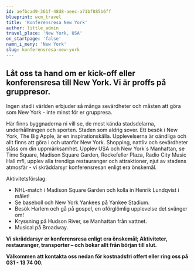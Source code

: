 ```yaml
---
id: aefbcad9-361f-48d8-aeec-a71bf885b6ff
blueprint: wcm_travel
title: 'Konferensresa New York'
author: little_admin
travel_place: 'New York, USA'
on_startpage: 'false'
namn_i_meny: 'New York'
slug: konferensresa-new-york
---
```

<h2>Låt oss ta hand om er kick-off eller konferensresa till New York. Vi är proffs på gruppresor.</h2>
<p>Ingen stad i världen erbjuder så många sevärdheter och måsten att göra som New York - inte minst för er gruppresa.</p>
<p>Här finns byggnaderna ni vill se, de mest kända stadsdelarna, underhållningen och sporten. Staden som aldrig sover. <span class="goog_qs-tidbit goog_qs-tidbit-0">Ett besök i New York, The Big Apple, är en inspirationskälla. Upplevelserna är oändliga och allt finns att göra i och utanför New York. Shopping, nattliv</span> och sevärdheter slåss om din uppmärksamhet. Upplev USA och New York`s Manhattan, se Time Square, Madison Square Garden, Rockefeller Plaza, Radio City Music Hall mfl, upplev alla trendiga restauranger och attraktioner, njut av stadens atmosfär - vi skräddarsyr konferensresan enligt era önskemål.</p>
<p>Aktivitetsförslag:</p>
<ul>
<li>NHL-match i Madison Square Garden och kolla in Henrik Lundqvist i målet!</li>
<li>Se baseboll och New York Yankees på Yankee Stadium.</li>
<li>Besök Harlem och gå på gospel, en oförglömlig upplevelse det svänger om!</li>
<li>Kryssning på Hudson River, se Manhattan från vattnet.</li>
<li>Musical på Broadway.</li>
</ul>
<p><strong>Vi skräddarsyr er konferensresa enligt era önskemål; Aktiviteter, restauranger, transporter – och bokar allt från början till slut.</strong></p>
<p><strong>Välkommen att kontakta oss nedan för kostnadsfri offert eller ring oss på 031 - 13 74 00.</strong></p>
